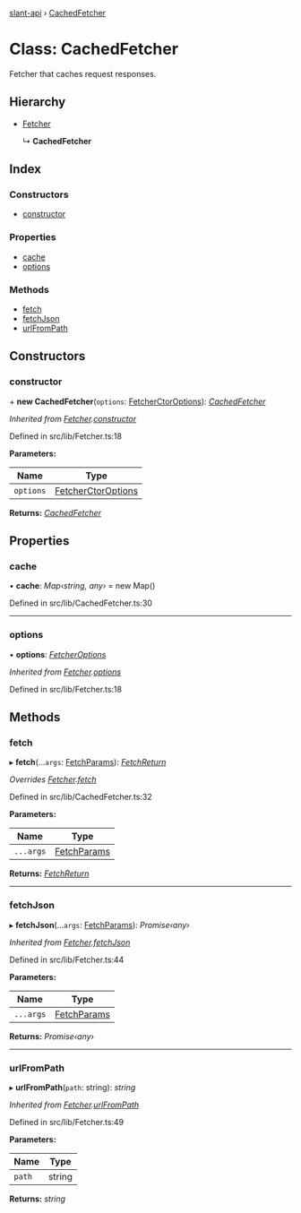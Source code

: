 [slant-api](../README.md) › [CachedFetcher](cachedfetcher.md)

# Class: CachedFetcher

Fetcher that caches request responses.

## Hierarchy

* [Fetcher](fetcher.md)

  ↳ **CachedFetcher**

## Index

### Constructors

* [constructor](cachedfetcher.md#constructor)

### Properties

* [cache](cachedfetcher.md#cache)
* [options](cachedfetcher.md#options)

### Methods

* [fetch](cachedfetcher.md#fetch)
* [fetchJson](cachedfetcher.md#fetchjson)
* [urlFromPath](cachedfetcher.md#urlfrompath)

## Constructors

###  constructor

\+ **new CachedFetcher**(`options`: [FetcherCtorOptions](../interfaces/fetcherctoroptions.md)): *[CachedFetcher](cachedfetcher.md)*

*Inherited from [Fetcher](fetcher.md).[constructor](fetcher.md#constructor)*

Defined in src/lib/Fetcher.ts:18

**Parameters:**

Name | Type |
------ | ------ |
`options` | [FetcherCtorOptions](../interfaces/fetcherctoroptions.md) |

**Returns:** *[CachedFetcher](cachedfetcher.md)*

## Properties

###  cache

• **cache**: *Map‹string, any›* = new Map()

Defined in src/lib/CachedFetcher.ts:30

___

###  options

• **options**: *[FetcherOptions](../interfaces/fetcheroptions.md)*

*Inherited from [Fetcher](fetcher.md).[options](fetcher.md#options)*

Defined in src/lib/Fetcher.ts:18

## Methods

###  fetch

▸ **fetch**(...`args`: [FetchParams](../README.md#fetchparams)): *[FetchReturn](../README.md#fetchreturn)*

*Overrides [Fetcher](fetcher.md).[fetch](fetcher.md#fetch)*

Defined in src/lib/CachedFetcher.ts:32

**Parameters:**

Name | Type |
------ | ------ |
`...args` | [FetchParams](../README.md#fetchparams) |

**Returns:** *[FetchReturn](../README.md#fetchreturn)*

___

###  fetchJson

▸ **fetchJson**(...`args`: [FetchParams](../README.md#fetchparams)): *Promise‹any›*

*Inherited from [Fetcher](fetcher.md).[fetchJson](fetcher.md#fetchjson)*

Defined in src/lib/Fetcher.ts:44

**Parameters:**

Name | Type |
------ | ------ |
`...args` | [FetchParams](../README.md#fetchparams) |

**Returns:** *Promise‹any›*

___

###  urlFromPath

▸ **urlFromPath**(`path`: string): *string*

*Inherited from [Fetcher](fetcher.md).[urlFromPath](fetcher.md#urlfrompath)*

Defined in src/lib/Fetcher.ts:49

**Parameters:**

Name | Type |
------ | ------ |
`path` | string |

**Returns:** *string*
